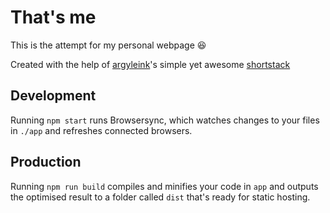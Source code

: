 # That's me
This is the attempt for my personal webpage 😆

Created with the help of [argyleink](https://github.com/argyleink)'s simple yet awesome [shortstack](https://github.com/argyleink/shortstack)

## Development
Running `npm start` runs Browsersync, which watches changes to your files in `./app` and refreshes connected browsers.

## Production
Running `npm run build` compiles and minifies your code in `app` and outputs the optimised result to a folder called `dist` that's ready for static hosting.
